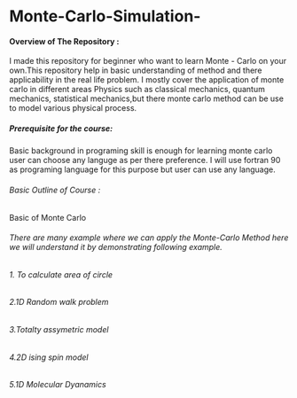# Monte-Carlo-Simulation-
#### Overview of The Repository :
I made this repository for beginner who want to learn Monte - Carlo on your own.This repository help in basic understanding of method and there applicability in the real life problem. I mostly cover the application of monte carlo in different areas Physics such as classical mechanics, quantum mechanics, statistical mechanics,but there monte carlo method can be use to model various physical process.
##### Prerequisite for the course:
Basic background in programing skill is enough for learning monte carlo user can choose any languge as per there preference. I will use fortran 90 as programing language for this purpose but user can use any language.
###### Basic Outline of Course : 
Basic of Monte Carlo 

###### There are many example where we can apply the Monte-Carlo Method here we will understand it by demonstrating following example.
###### 1. To calculate area of circle 
###### 2.1D Random walk problem 
###### 3.Totalty assymetric model 
###### 4.2D ising spin model
###### 5.1D Molecular Dyanamics








